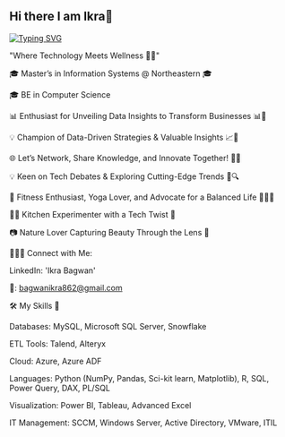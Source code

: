 ## Hi there  I am Ikra👋

[![Typing SVG](https://readme-typing-svg.demolab.com/?lines=Data+Engineering;Data+Science;Data+Analysis+and+Vizualization)](https://git.io/typing-svg)

"Where Technology Meets Wellness 🌿💡"

🎓 Master’s in Information Systems @ Northeastern 🎓

🎓 BE in Computer Science

📊 Enthusiast for Unveiling Data Insights to Transform Businesses 📊🚀

💡 Champion of Data-Driven Strategies & Valuable Insights 📈💼

🌐 Let’s Network, Share Knowledge, and Innovate Together! 🚀✨

💡 Keen on Tech Debates & Exploring Cutting-Edge Trends 📲🔍

🌱 Fitness Enthusiast, Yoga Lover, and Advocate for a Balanced Life 🧘‍♀️🍏

👩‍🍳 Kitchen Experimenter with a Tech Twist 🍴

📷 Nature Lover Capturing Beauty Through the Lens 📸

🙋🏽‍♀️ Connect with Me:

LinkedIn: 'Ikra Bagwan'

📧: bagwanikra862@gmail.com

🛠️ My Skills 🔧

Databases: MySQL, Microsoft SQL Server, Snowflake

ETL Tools: Talend, Alteryx

Cloud: Azure, Azure ADF

Languages: Python (NumPy, Pandas, Sci-kit learn, Matplotlib), R, SQL, Power Query, DAX, PL/SQL

Visualization: Power BI, Tableau, Advanced Excel

IT Management: SCCM, Windows Server, Active Directory, VMware, ITIL
